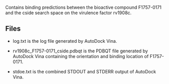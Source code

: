 Contains binding predictions between the bioactive compound F1757-0171 and the cside search space on the virulence factor rv1908c.

## Files

- log.txt is the log file generated by AutoDock Vina.

- rv1908c_F1757-0171_cside.pdbqt is the PDBQT file generated by AutoDock Vina containing the orientation and binding location of F1757-0171.

- stdoe.txt is the combined STDOUT and STDERR output of AutoDock Vina.

